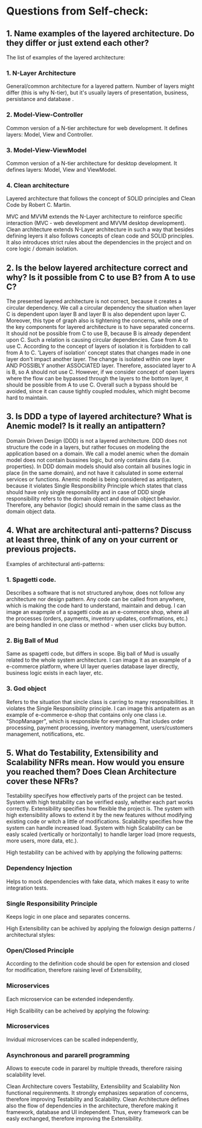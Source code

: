 # Questions from Self-check:

## 1. Name examples of the layered architecture. Do they differ or just extend each other?

The list of examples of the layered architecture:
### 1. N-Layer Architecture 
General/common architecture for a layered pattern. Number of layers might differ (this is why N-tier), but it's usually layers of presentation, business, persistance and database .
### 2. Model-View-Controller 
Common version of a N-tier architecture for web development. It defines layers: Model, View and Controller.
### 3. Model-View-ViewModel 
Common version of a N-tier architecture for desktop development. It defines layers: Model, View and ViewModel.
### 4. Clean architecture 
Layered architecture that follows the concept of SOLID principles and Clean Code by Robert C. Martin.

MVC and MVVM extends the N-Layer architecture to reinforce specific interaction (MVC - web development and MVVM desktop development). 
Clean architecture extends N-Layer architecture in such a way that besides defining leyers it also follows concepts of clean code and SOLID principles. It also introduces strict rules about the dependencies in the project and on core logic / domain isolation.

## 2. Is the below layered architecture correct and why? Is it possible from C to use B? from A to use C?

The presented layered architecture is not correct, because it creates a circular  dependency. We call a circular dependency the situation when layer C is dependent upon layer B and layer B is also dependent upon layer C. Moreover, this type of graph also is tightening the concerns, while one of the key components for layered architecture is to have separated concerns.
It should not be possible from C to use B, because B is already dependent upon C. Such a relation is causing circular dependencies.
Case from A to use C. According to the concept of layers of isolation it is forbidden to call from A to C. 'Layers of isolation' concept states that changes made in one layer don't impact another layer. The change is isolated within one layer AND POSSIBLY another ASSOCIATED layer. Therefore, associated layer to A is B, so A should not use C. However, if we consider concept of open layers where the flow can be bypassed through the layers to the bottom layer, it should be possible from A to use C. Overall such a bypass should be avoided, since it can cause tightly coupled modules, which might become hard to maintain.

## 3. Is DDD a type of layered architecture? What is Anemic model? Is it really an antipattern?

Domain Driven Design (DDD) is not a layered architecture. DDD does not structure the code in a layers, but rather focuses on modeling the application based on a domain.
We call a model anemic when the domain model does not contain bussines logic, but only contains data (i.e. properties). In DDD domain models should also contain all busines logic in place (in the same domain), and not have it calsulated in some external services or functions.
Anemic model is being considered as antipatern, because it violates Single Responsibility Principle which states that class should have only single responsibility and in case of DDD single responsibility refers to the domain object and domain object behavior. Therefore, any behavior (logic) should remain in the same class as the domain object data.

## 4. What are architectural anti-patterns? Discuss at least three, think of any on your current or previous projects.

Examples of architectural anti-patterns:
### 1. Spagetti code. 
Describes a software that is not structured anyhow, does not follow any architecture nor design pattern. Any code can be called from anywhere, which is making the code hard to understand, maintain and debug. I can image an exapmple of a spagetti code as an e-commerce shop, where all the processes (orders, payments, inventory updates, confirmations, etc.) are being handled in one class or method - when user clicks buy button. 

### 2. Big Ball of Mud
Same as spagetti code, but differs in scope. Big ball of Mud is usually related to the whole system architecture. I can image it as an example of a e-commerce platform, where UI layer queries database layer directly, business logic exists in each layer, etc.

### 3. God object
Refers to the situation that sincle class is carring to many responsibilities. It violates the Single Responsibility principle. I can image this antipatern as an example of e-commerce e-shop that contains only one class i.e. "ShopManager", which is responsible for everything. That icludes order processing, payment processing, inventory management, users/customers management, notifications, etc. 

## 5. What do Testability, Extensibility and Scalability NFRs mean. How would you ensure you reached them? Does Clean Architecture cover these NFRs?

Testability specifyes how effectively parts of the project can be tested. System with high testability can be verified easly, whether each part works correctly.
Extensibility specifies how flexible the project is. The system with high extensibility allows to extend it by the new features without modifying existing code or witch a little of modifications.
Scalability specifies how the system can handle increased load. System with high Scalability can be easly scaled (vertically or horizontally) to handle larger load (more requests, more users, more data, etc.).

High testability can be achived with by applying the following patterns:
### Dependency Injection 
Helps to mock dependencies with fake data, which makes it easy to write integration tests.
### Single Responsibility Principle 
Keeps logic in one place and separates concerns.

High Extensibility can be achived by applying the folowign design patterns / architectural styles:
### Open/Closed Principle 
According to the definition code should be open for extension and closed for modification, therefore raising level of Extensibility,
### Microservices 
Each microservice can be extended independently. 

High Scalibility can be acheived by applying the folowing:
### Microservices 
Invidual microservices can be scalled independently,
### Asynchronous and pararell programming 
Allows to execute code in pararel by multiple threads, therefore raising scalability level.

Clean Architecture covers Testability, Extensibility and Scalability Non functional requirenments.
It strongly emphasizes separation of concerns, therefore improving Testability and Scalability.
Clean Architecture defines also the flow of dependencies in the architecture, therefore making it framework, database and UI independent. Thus, every framework can be easly exchanged, therefore improving the Extensibility. 
